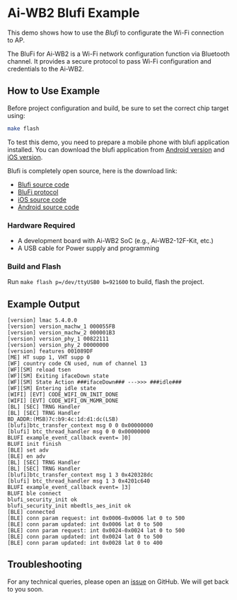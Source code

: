 # Ai-WB2 Blufi Example

This demo shows how to use the *Blufi* to configurate the Wi-Fi connection to AP.

The BluFi for Ai-WB2 is a Wi-Fi network configuration function via Bluetooth channel. It provides a secure protocol to pass Wi-Fi configuration and credentials to the Ai-WB2.

## How to Use Example

Before project configuration and build, be sure to set the correct chip target using:

```bash
make flash
```

To test this demo, you need to prepare a mobile phone with blufi application installed. You can download the blufi application from [Android version](https://github.com/EspressifApp/EspBlufi) and [iOS version](https://itunes.apple.com/cn/app/espblufi/id1450614082?mt=8).

Blufi is completely open source, here is the download link:

* [Blufi source code](https://github.com/espressif/esp-idf/tree/master/examples/bluetooth/blufi)
* [BluFi protocol](https://docs.espressif.com/projects/esp-idf/en/latest/api-guides/blufi.html?highlight=blufi#the-frame-formats-defined-in-blufi)
* [iOS source code](https://github.com/EspressifApp/EspBlufiForiOS)
* [Android source code](https://github.com/EspressifApp/EspBlufi)

### Hardware Required

* A development board with Ai-WB2 SoC (e.g., Ai-WB2-12F-Kit, etc.)
* A USB cable for Power supply and programming

### Build and Flash

Run `make flash p=/dev/ttyUSB0 b=921600` to build, flash the project.

## Example Output

```
[version] lmac 5.4.0.0
[version] version_machw_1 000055FB
[version] version_machw_2 000001B3
[version] version_phy_1 00822111
[version] version_phy_2 00000000
[version] features 001089DF
[ME] HT supp 1, VHT supp 0
[WF] country code CN used, num of channel 13
[WF][SM] reload tsen 
[WF][SM] Exiting ifaceDown state
[WF][SM] State Action ###ifaceDown### --->>> ###idle###
[WF][SM] Entering idle state
[WIFI] [EVT] CODE_WIFI_ON_INIT_DONE
[WIFI] [EVT] CODE_WIFI_ON_MGMR_DONE
[BL] [SEC] TRNG Handler
[BL] [SEC] TRNG Handler
BD_ADDR:(MSB)7c:b9:4c:1d:d1:dc(LSB) 
[blufi]btc_transfer_context msg 0 0 0x00000000
[blufi] btc_thread_handler msg 0 0 0x00000000
BLUFI example_event_callback event= ]0] 
BLUFI init finish
[BLE] set adv
[BLE] en adv
[BL] [SEC] TRNG Handler
[BL] [SEC] TRNG Handler
[blufi]btc_transfer_context msg 1 3 0x420328dc
[blufi] btc_thread_handler msg 1 3 0x4201c640
BLUFI example_event_callback event= ]3] 
BLUFI ble connect
blufi_security_init ok 
blufi_security_init mbedtls_aes_init ok 
[BLE] connected 
[BLE] conn param request: int 0x0006-0x0006 lat 0 to 500 
[BLE] conn param updated: int 0x0006 lat 0 to 500 
[BLE] conn param request: int 0x0024-0x0024 lat 0 to 500 
[BLE] conn param updated: int 0x0024 lat 0 to 500 
[BLE] conn param updated: int 0x0028 lat 0 to 400 

```

## Troubleshooting

For any technical queries, please open an [issue](https://github.com/Ai-Thinker-Open/Ai-Thinker-WB2/issues) on GitHub. We will get back to you soon.
